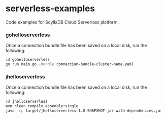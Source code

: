 # serverless-examples
Code examples for ScyllaDB Cloud Serverless platform.

### gohelloserverless

Once a connection bundle file has been saved on a local disk, run the following:

```bash
cd gohelloserverless
go run main.go -bundle connection-bundle-cluster-name.yaml
```

### jhelloserverless

Once a connection bundle file has been saved on a local disk, run the following:

```bash
cd jhelloserverless
mvn clean compile assembly:single
java -cp target/jhelloserverless-1.0-SNAPSHOT-jar-with-dependencies.jar com.scylladb.JHelloServerless --bundle /path/to/bundle
```
